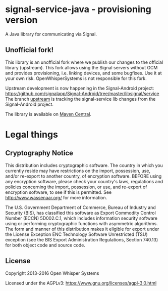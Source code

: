 # signal-service-java - provisioning version

A Java library for communicating via Signal.

## Unofficial fork!

This library is an unofficial fork where we publish our changes to the official library (upstream).
This fork allows using the Signal servers without GCM and provides provisioning, i.e. linking devices, and some bugfixes.
Use it at your own risk. OpenWhisperSystems is not responsible for this fork.

Upstream development is now happening in the Signal-Android project: https://github.com/signalapp/Signal-Android/tree/master/libsignal/service
The branch [upstream](https://github.com/Turasa/libsignal-service-java/tree/upstream) is tracking the signal-service lib changes from the Signal-Android project.

The library is available on [Maven Central](https://search.maven.org/#search%7Cga%7C1%7Cg%3A%22com.github.turasa%22).

# Legal things

## Cryptography Notice

This distribution includes cryptographic software. The country in which you currently reside may have restrictions on the import, possession, use, and/or re-export to another country, of encryption software.
BEFORE using any encryption software, please check your country's laws, regulations and policies concerning the import, possession, or use, and re-export of encryption software, to see if this is permitted.
See <http://www.wassenaar.org/> for more information.

The U.S. Government Department of Commerce, Bureau of Industry and Security (BIS), has classified this software as Export Commodity Control Number (ECCN) 5D002.C.1, which includes information security software using or performing cryptographic functions with asymmetric algorithms.
The form and manner of this distribution makes it eligible for export under the License Exception ENC Technology Software Unrestricted (TSU) exception (see the BIS Export Administration Regulations, Section 740.13) for both object code and source code.

## License

Copyright 2013-2016 Open Whisper Systems

Licensed under the AGPLv3: https://www.gnu.org/licenses/agpl-3.0.html

